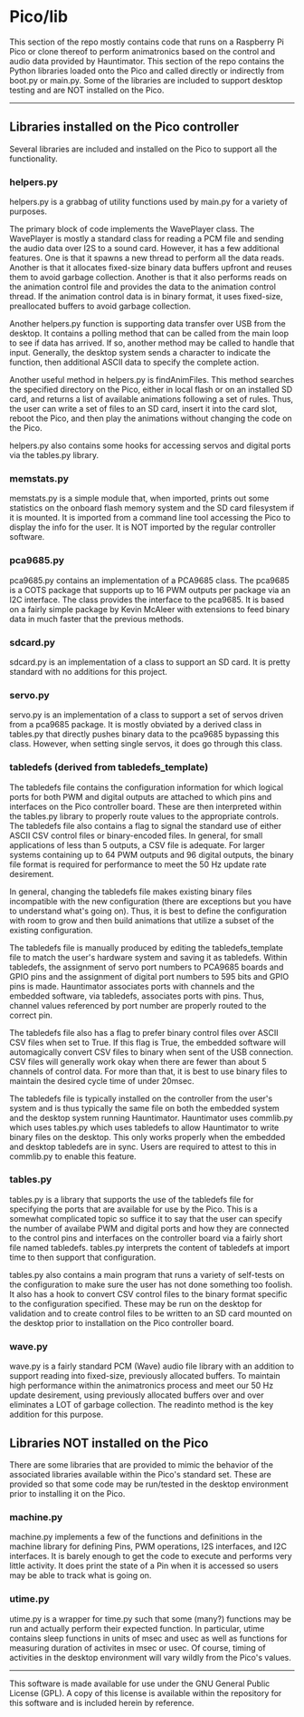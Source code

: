 <!-- john Tue Apr  2 07:11:17 AM PDT 2024 -->
<!-- This software is made available for use under the GNU General Public License (GPL). -->
<!-- A copy of this license is available within the repository for this software and is -->
<!-- included herein by reference. -->


# Pico/lib

This section of the repo mostly contains code that runs on a Raspberry Pi Pico
or clone thereof to perform animatronics based on the control and audio
data provided by Hauntimator.  This section of the repo contains the Python
libraries loaded onto the Pico and called directly or indirectly from boot.py
or main.py.  Some of the libraries are included to support desktop testing
and are NOT installed on the Pico.

***

## Libraries installed on the Pico controller

Several libraries are included and installed on the Pico to support all the functionality. 

### helpers.py

helpers.py is a grabbag of utility functions used by main.py for a variety of purposes.

The primary block of code implements the WavePlayer class.  The WavePlayer is mostly a
standard class for reading a PCM file and sending the audio data over I2S to a sound card.
However, it has a few additional features.  One is that it spawns a new thread to perform
all the data reads.  Another is that it allocates fixed-size binary data
buffers upfront and reuses them to avoid garbage collection.  Another is that it also
performs reads on the animation control file and provides the data to the animation
control thread.  If the animation control data is in binary format, it uses fixed-size,
preallocated buffers to avoid garbage collection.

Another helpers.py function is supporting data transfer over USB from the desktop.  It
contains a polling method that can be called from the main loop to see if data has
arrived.  If so, another method may be called to handle that input.  Generally, the desktop
system sends a character to indicate the function, then additional ASCII data to specify
the complete action.

Another useful method in helpers.py is findAnimFiles.  This method searches the specified
directory on the Pico, either in local flash or on an installed SD card, and returns a
list of available animations following a set of rules.  Thus, the user can write a set of
files to an SD card, insert it into the card slot, reboot the Pico, and then play the
animations without changing the code on the Pico.

helpers.py also contains some hooks for accessing servos and digital ports via the tables.py
library.

### memstats.py

memstats.py is a simple module that, when imported, prints out some statistics on the
onboard flash memory system and the SD card filesystem if it is mounted.  It is imported
from a command line tool accessing the Pico to display the info for the user.  It is NOT
imported by the regular controller software.

### pca9685.py

pca9685.py contains an implementation of a PCA9685 class.  The pca9685 is a COTS package
that supports up to 16 PWM outputs per package via an I2C interface.  The class provides
the interface to the pca9685.  It is based on a fairly simple package by Kevin McAleer
with extensions to feed binary data in much faster that the previous methods.

### sdcard.py

sdcard.py is an implementation of a class to support an SD card.  It is pretty standard
with no additions for this project.

### servo.py

servo.py is an implementation of a class to support a set of servos driven from a pca9685
package.  It is mostly obviated by a derived class in tables.py that directly pushes
binary data to the pca9685 bypassing this class.  However, when setting single servos,
it does go through this class.

### tabledefs (derived from tabledefs_template)

The tabledefs file contains the configuration information for which logical ports for
both PWM and digital outputs are attached to which pins and interfaces on the Pico
controller board.  These are then interpreted within the tables.py library to properly
route values to the appropriate controls.  The tabledefs file also contains a flag to
signal the standard use of either ASCII CSV control files or binary-encoded files.  In
general, for small applications of less than 5 outputs, a CSV file is adequate.  For
larger systems containing up to 64 PWM outputs and 96 digital outputs, the binary file
format is required for performance to meet the 50 Hz update rate desirement.

In general, changing the tabledefs file makes existing binary files incompatible with
the new configuration (there are exceptions but you have to understand what's going on).
Thus, it is best to define the configuration with room to grow and then build animations
that utilize a subset of the existing configuration.

The tabledefs file is manually produced by editing the tabledefs_template file to match
the user's hardware system and saving it as tabledefs.  Within tabledefs, the assignment
of servo port numbers to PCA9685 boards and GPIO pins and the assignment of digital
port numbers to 595 bits and GPIO pins is made.  Hauntimator associates ports with
channels and the embedded software, via tabledefs, associates ports with pins.  Thus,
channel values referenced by port number are properly routed to the correct pin.

The tabledefs file also has a flag to prefer binary control files over ASCII CSV files
when set to True.  If this flag is True, the embedded software will automagically convert
CSV files to binary when sent of the USB connection.  CSV files will generally work
okay when there are fewer than about 5 channels of control data.  For more than that,
it is best to use binary files to maintain the desired cycle time of under 20msec.

The tabledefs file is typically installed on the controller from the user's system and
is thus typically the same file on both the embedded system and the desktop system
running Hauntimator.  Hauntimator uses commlib.py which uses tables.py which uses
tabledefs to allow Hauntimator to write binary files on the desktop.  This only works
properly when the embedded and desktop tabledefs are in sync.  Users are required to
attest to this in commlib.py to enable this feature.

### tables.py

tables.py is a library that supports the use of the tabledefs file for specifying the
ports that are available for use by the Pico.  This is a somewhat complicated topic
so suffice it to say that the user can specify the number of availabe PWM and digital
ports and how they are connected to the control pins and interfaces on the controller
board via a fairly short file named tabledefs.  tables.py interprets the content of
tabledefs at import time to then support that configuration.

tables.py also contains a main program that runs a variety of self-tests on the
configuration to make sure the user has not done something too foolish.  It also has
a hook to convert CSV control files to the binary format specific to the configuration
specified.  These may be run on the desktop for validation and to create control files
to be written to an SD card mounted on the desktop prior to installation on the Pico
controller board.

### wave.py

wave.py is a fairly standard PCM (Wave) audio file library with an addition to support
reading into fixed-size, previously allocated buffers.  To maintain high performance
within the animatronics process and meet our 50 Hz update desirement, using previously
allocated buffers over and over eliminates a LOT of garbage collection.  The readinto
method is the key addition for this purpose.

## Libraries NOT installed on the Pico

There are some libraries that are provided to mimic the behavior of the associated
libraries available within the Pico's standard set.  These are provided so that some
code may be run/tested in the desktop environment prior to installing it on the Pico.

### machine.py

machine.py implements a few of the functions and definitions in the machine library
for defining Pins, PWM operations, I2S interfaces, and I2C interfaces.  It is barely
enough to get the code to execute and performs very little activity.  It does print
the state of a Pin when it is accessed so users may be able to track what is going on.

### utime.py

utime.py is a wrapper for time.py such that some (many?) functions may be run and
actually perform their expected function.  In particular, utime contains sleep functions
in units of msec and usec as well as functions for measuring duration of activites in
msec or usec.  Of course, timing of activities in the desktop environment will vary
wildly from the Pico's values.

***

This software is made available for use under the GNU General Public License (GPL).
A copy of this license is available within the repository for this software and is
included herein by reference.

